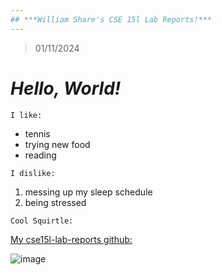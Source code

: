 ```yaml
---
## ***William Share's CSE 15l Lab Reports!***
---
```

> 01/11/2024
# ***Hello, World!***
`I like:`
* tennis
* trying new food
* reading

`I dislike:` 
1. messing up my sleep schedule
2. being stressed

```
Cool Squirtle:
```
[My cse15l-lab-reports github:]([http://a.com](https://wshare26.github.io/cse15l-lab-reports/))

![image](https://github.com/wshare26/cse15l-lab-reports/assets/156359336/d3742bc2-fcb5-41df-ad84-ffa32171b46a)
